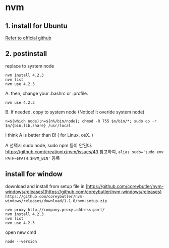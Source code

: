 # nvm

## 1. install for Ubuntu

[Refer to official github](https://github.com/creationix/nvm)

## 2. postinstall
replace to system node
```
nvm install 4.2.3
nvm list
nvm use 4.2.3
```

A. then, change your .bashrc or .profile. 
```
nvm use 4.2.3
```

B. If needed, copy to system node (Notice! it overide system node)
```
n=$(which node);n=${n%/bin/node}; chmod -R 755 $n/bin/*; sudo cp -r $n/{bin,lib,share} /usr/local
```

I think A is better than B! ( for Linux, osX. )



A 선택시 sudo node, sudo npm 등이 안된다.
https://github.com/creationix/nvm/issues/43
참고하여, `alias sudo='sudo env PATH=$PATH:$NVM_BIN'` 등록











## install for window

download and install from setup file in [https://github.com/coreybutler/nvm-windows/releases](https://github.com/coreybutler/nvm-windows/releases)
`https://github.com/coreybutler/nvm-windows/releases/download/1.1.0/nvm-setup.zip`
```
nvm proxy http://company.proxy.address:port/
nvm install 4.2.3
nvm list
nvm use 4.2.3
```

open new cmd
```
node --version
```
